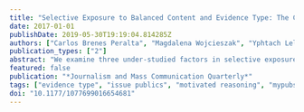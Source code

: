 ```yaml
---
title: "Selective Exposure to Balanced Content and Evidence Type: The Case of Issue and Non-Issue Publics about Climate Change and Health Care"
date: 2017-01-01
publishDate: 2019-05-30T19:19:04.814285Z
authors: ["Carlos Brenes Peralta", "Magdalena Wojcieszak", "Yphtach Lelkes", "Claes De Vreese"]
publication_types: ["2"]
abstract: "We examine three under-studied factors in selective exposure research. Linking issue publics and motivated reasoning literatures, we argue that selectivity patterns depend on (a) whether an individual is an issue public member; (b) the availability of balanced, pro-, and counter-attitudinal content; and (c) the evidence for a message claim (numerical vs. narrative). Using an online experiment (N = 560), we track information selection about climate change and health care. Most notably, on both issues, issue publics selected more balanced content with numerical evidence, compared with non-issue publics. We discuss the implications of our findings for the selective exposure literature."
featured: false
publication: "*Journalism and Mass Communication Quarterly*"
tags: ["evidence type", "issue publics", "motivated reasoning", "mypubs", "selective exposure"]
doi: "10.1177/1077699016654681"
---
```


